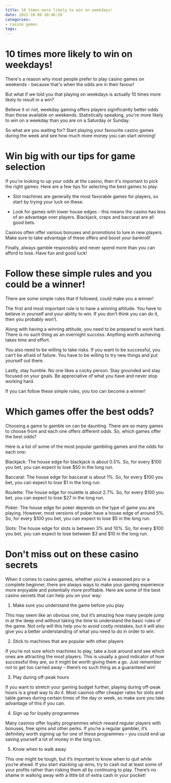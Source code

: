 ```yaml
---
title: 10 times more likely to win on weekdays! 
date: 2022-10-08 10:46:28
categories:
- casino games
tags:
---
```



#  10 times more likely to win on weekdays! 

There's a reason why most people prefer to play casino games on weekends - because that's when the odds are in their favour! 

But what if we told you that playing on weekdays is actually 10 times more likely to result in a win? 

Believe it or not, weekday gaming offers players significantly better odds than those available on weekends. Statistically speaking, you're more likely to win on a weekday than you are on a Saturday or Sunday. 

So what are you waiting for? Start playing your favourite casino games during the week and see how much more money you can start winning!

#  Win big with our tips for game selection 

If you're looking to up your odds at the casino, then it's important to pick the right games. Here are a few tips for selecting the best games to play:

* Slot machines are generally the most favorable games for players, so start by trying your luck on these.

* Look for games with lower house edges - this means the casino has less of an advantage over players. Blackjack, craps and baccarat are all good bets.

Casinos often offer various bonuses and promotions to lure in new players. Make sure to take advantage of these offers and boost your bankroll! 

Finally, always gamble responsibly and never spend more than you can afford to lose. Have fun and good luck!

#  Follow these simple rules and you could be a winner! 

There are some simple rules that if followed, could make you a winner!

The first and most important rule is to have a winning attitude. You have to believe in yourself and your ability to win. If you don’t think you can do it, then you probably won’t.

Along with having a winning attitude, you need to be prepared to work hard. There is no such thing as an overnight success. Anything worth achieving takes time and effort.

You also need to be willing to take risks. If you want to be successful, you can’t be afraid of failure. You have to be willing to try new things and put yourself out there.

Lastly, stay humble. No one likes a cocky person. Stay grounded and stay focused on your goals. Be appreciative of what you have and never stop working hard.

If you can follow these simple rules, you too can become a winner!

#  Which games offer the best odds? 

Choosing a game to gamble on can be daunting. There are so many games to choose from and each one offers different odds. So, which games offer the best odds?

Here is a list of some of the most popular gambling games and the odds for each one:

Blackjack: The house edge for blackjack is about 0.5%. So, for every $100 you bet, you can expect to lose $50 in the long run.

Baccarat: The house edge for baccarat is about 1%. So, for every $100 you bet, you can expect to lose $1 in the long run.

 Roulette: The house edge for roulette is about 2.7%. So, for every $100 you bet, you can expect to lose $27 in the long run.

Poker: The house edge for poker depends on the type of game you are playing. However, most versions of poker have a house edge of around 5%. So, for every $100 you bet, you can expect to lose $5 in the long run.

Slots: The house edge for slots is between 3% and 10%. So, for every $100 you bet, you can expect to lose between $3 and $10 in the long run.

#  Don't miss out on these casino secrets

When it comes to casino games, whether you’re a seasoned pro or a complete beginner, there are always ways to make your gaming experience more enjoyable and potentially more profitable. Here are some of the best casino secrets that can help you on your way:

1. Make sure you understand the game before you play

This may seem like an obvious one, but it’s amazing how many people jump in at the deep end without taking the time to understand the basic rules of the game. Not only will this help you to avoid costly mistakes, but it will also give you a better understanding of what you need to do in order to win.

2. Stick to machines that are popular with other players

If you’re not sure which machines to play, take a look around and see which ones are attracting the most players. This is usually a good indicator of how successful they are, so it might be worth giving them a go. Just remember not to get too carried away – there’s no such thing as a guaranteed win!

3. Play during off-peak hours

If you want to stretch your gaming budget further, playing during off-peak hours is a great way to do it. Most casinos offer cheaper rates for slots and table games during certain times of the day or week, so make sure you take advantage of this if you can.

4. Sign up for loyalty programmes

Many casinos offer loyalty programmes which reward regular players with bonuses, free spins and other perks. If you’re a regular gambler, it’s definitely worth signing up for one of these programmes – you could end up saving yourself a lot of money in the long run.

5. Know when to walk away

This one might be tough, but it’s important to know when to quit while you’re ahead. If you start stacking up wins, try to cash out at least some of your profits rather than risking them all by continuing to play. There’s no shame in walking away with a little bit of extra cash in your pocket!